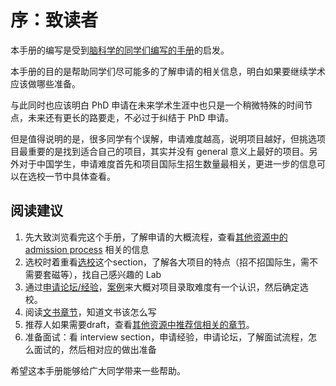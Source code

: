 # 序：致读者

本手册的编写是受到[脑科学的同学们编写的手册]((https://brainphd-cn.github.io/handbook/))的启发。

本手册的目的是帮助同学们尽可能多的了解申请的相关信息，明白如果要继续学术应该做哪些准备。

与此同时也应该明白 PhD 申请在未来学术生涯中也只是一个稍微特殊的时间节点，未来还有更长的路要走，不必过于纠结于 PhD 申请。

但是值得说明的是，很多同学有个误解，申请难度越高，说明项目越好，但挑选项目最重要的是找到适合自己的项目，其实并没有 general 意义上最好的项目。另外对于中国学生，申请难度首先和项目国际生招生数量最相关，更进一步的信息可以在选校一节中具体查看。

## 阅读建议


1. 先大致浏览看完这个手册，了解申请的大概流程，查看[其他资源中的 admission process](https://compbio-phd-cn.github.io/handbook/other_resource/) 相关的信息
2. 选校时着重看[选校](https://compbio-phd-cn.github.io/handbook/Program_list/)这个section，了解各大项目的特点（招不招国际生，需不需要套磁等），找自己感兴趣的 Lab
3. 通过[申请论坛/经验](https://compbio-phd-cn.github.io/handbook/other_resource/)，[案例](https://compbio-phd-cn.github.io/handbook/example/)来大概对项目录取难度有一个认识，然后确定选校。
4. 阅读[文书章节](https://compbio-phd-cn.github.io/handbook/PS_CV/)，知道文书该怎么写
5. 推荐人如果需要draft，查看[其他资源中推荐信相关的章节](https://compbio-phd-cn.github.io/handbook/other_resource/)。
6. 准备面试：看 interview section，申请经验，申请论坛，了解面试流程，怎么面试的，然后相对应的做出准备



希望这本手册能够给广大同学带来一些帮助。
